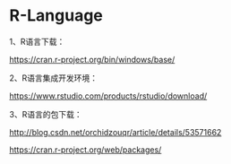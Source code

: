 # R-Language
1、R语言下载：

https://cran.r-project.org/bin/windows/base/

2、R语言集成开发环境：

https://www.rstudio.com/products/rstudio/download/

3、R语言的包下载：

http://blog.csdn.net/orchidzouqr/article/details/53571662

https://cran.r-project.org/web/packages/
